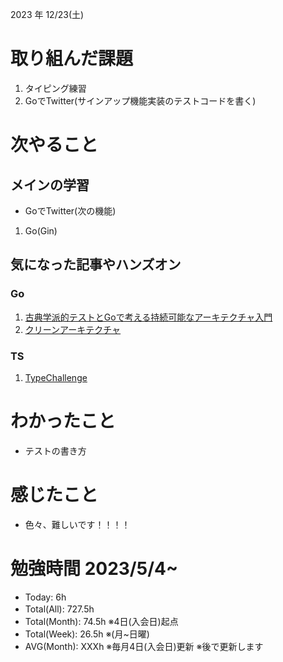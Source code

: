 2023 年 12/23(土)

# 取り組んだ課題
1. タイピング練習
3. GoでTwitter(サインアップ機能実装のテストコードを書く)
 
# 次やること

## メインの学習

* GoでTwitter(次の機能)

1. Go(Gin)

## 気になった記事やハンズオン

### Go
1. [古典学派的テストとGoで考える持続可能なアーキテクチャ入門](https://zenn.dev/jy8752/books/73769005e6afa9/viewer/chapter1)
2. [クリーンアーキテクチャ](https://nuits.jp/entry/easiest-clean-architecture-2019-09)

### TS
1. [TypeChallenge](https://github.com/type-challenges/type-challenges/tree/main/questions/00004-easy-pick)

# わかったこと

* テストの書き方

# 感じたこと

* 色々、難しいです！！！！

# 勉強時間 2023/5/4~

* Today: 6h
* Total(All): 727.5h　
* Total(Month): 74.5h ※4日(入会日)起点
* Total(Week): 26.5h ※(月~日曜)
* AVG(Month): XXXh ※毎月4日(入会日)更新 ※後で更新します

